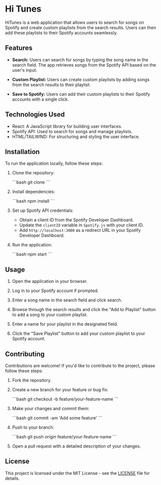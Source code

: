 # Hi Tunes

HiTunes is a web application that allows users to search for songs on Spotify and create custom playlists from the search results. Users can then add these playlists to their Spotify accounts seamlessly.

## Features

- **Search:** Users can search for songs by typing the song name in the search field. The app retrieves songs from the Spotify API based on the user's input.

- **Custom Playlist:** Users can create custom playlists by adding songs from the search results to their playlist.

- **Save to Spotify:** Users can add their custom playlists to their Spotify accounts with a single click.

## Technologies Used

- React: A JavaScript library for building user interfaces.
- Spotify API: Used to search for songs and manage playlists.
- HTML/TAILWIND: For structuring and styling the user interface.

## Installation

To run the application locally, follow these steps:

1. Clone the repository:

   \```bash
   git clone <repository-url>
   \```

2. Install dependencies:

   \```bash
   npm install
   \```

3. Set up Spotify API credentials:

   - Obtain a client ID from the Spotify Developer Dashboard.
   - Update the `clientID` variable in `Spotify.js` with your client ID.
   - Add `http://localhost:3000` as a redirect URL in your Spotify Developer Dashboard.

4. Run the application:

   \```bash
   npm start
   \```

## Usage

1. Open the application in your browser.

2. Log in to your Spotify account if prompted.

3. Enter a song name in the search field and click search.

4. Browse through the search results and click the "Add to Playlist" button to add a song to your custom playlist.

5. Enter a name for your playlist in the designated field.

6. Click the "Save Playlist" button to add your custom playlist to your Spotify account.

## Contributing

Contributions are welcome! If you'd like to contribute to the project, please follow these steps:

1. Fork the repository.

2. Create a new branch for your feature or bug fix:

   \```bash
   git checkout -b feature/your-feature-name
   \```

3. Make your changes and commit them:

   \```bash
   git commit -am 'Add some feature'
   \```

4. Push to your branch:

   \```bash
   git push origin feature/your-feature-name
   \```

5. Open a pull request with a detailed description of your changes.

## License

This project is licensed under the MIT License - see the [LICENSE](LICENSE) file for details.



